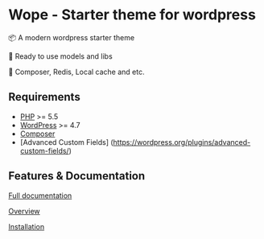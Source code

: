 # Wope - Starter theme for wordpress
📦 A modern wordpress starter theme

🧪 Ready to use models and libs

🚀 Composer, Redis, Local cache and etc.


## Requirements

- [PHP](http://php.net/) >= 5.5
- [WordPress](https://wordpress.org/) >= 4.7
- [Composer](https://getcomposer.org/)
- [Advanced Custom Fields] (https://wordpress.org/plugins/advanced-custom-fields/)

## Features & Documentation

[Full documentation](https://github.com/ucoline/wope/wiki/01.-Home)

[Overview](https://github.com/ucoline/wope/wiki/02.-Overview)

[Installation](https://github.com/ucoline/wope/wiki/03.-Installation)
